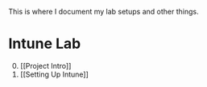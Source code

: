 
This is where I document my lab setups and other things. 
# Intune Lab

0. [[Project Intro]]
1. [[Setting Up Intune]]




